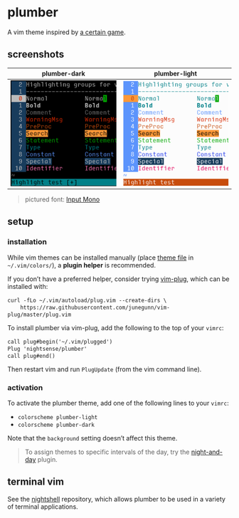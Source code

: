 <h1 id="plumber">plumber</h1>

<p>A vim theme inspired by <a href="http://ian-albert.com/games/super_mario_bros_maps/">a certain game</a>.</p>

<h2 id="screenshots">screenshots</h2>

<table>
  <thead>
    <tr>
      <th style="text-align: center">plumber-dark</th>
      <th style="text-align: center">plumber-light</th>
    </tr>
  </thead>
  <tbody>
    <tr>
      <td style="text-align: center"><img src="/img/screenshot-plumber-dark.png" alt="screenshot of the plumber-dark vim theme" width="288" /></td>
      <td style="text-align: center"><img src="/img/screenshot-plumber-light.png" alt="screenshot of the plumber-light vim theme" width="288" /></td>
    </tr>
  </tbody>
</table>

<blockquote>
  <p>pictured font: <a href="http://input.fontbureau.com/">Input Mono</a></p>
</blockquote>

<h2 id="setup">setup</h2>

<h3 id="installation">installation</h3>

<p>While vim themes can be installed manually (place <a href="https://github.com/nightsense/plumber/tree/master/colors">theme file</a> in <code class="highlighter-rouge">~/.vim/colors/</code>), a <strong>plugin helper</strong> is recommended.</p>

<p>If you don’t have a preferred helper, consider trying <a href="https://github.com/junegunn/vim-plug">vim-plug</a>, which can be installed with:</p>

<div class="highlighter-rouge"><pre class="highlight"><code>curl -fLo ~/.vim/autoload/plug.vim --create-dirs \
    https://raw.githubusercontent.com/junegunn/vim-plug/master/plug.vim
</code></pre>
</div>

<p>To install plumber via vim-plug, add the following to the top of your <code class="highlighter-rouge">vimrc</code>:</p>

<div class="highlighter-rouge"><pre class="highlight"><code>call plug#begin('~/.vim/plugged')
Plug 'nightsense/plumber'
call plug#end()
</code></pre>
</div>

<p>Then restart vim and run <code class="highlighter-rouge">PlugUpdate</code> (from the vim command line).</p>

<h3 id="activation">activation</h3>

<p>To activate the plumber theme, add one of the following lines to your <code class="highlighter-rouge">vimrc</code>:</p>

<ul>
  <li><code class="highlighter-rouge">colorscheme plumber-light</code></li>
  <li><code class="highlighter-rouge">colorscheme plumber-dark</code></li>
</ul>

<p>Note that the <code class="highlighter-rouge">background</code> setting doesn’t affect this theme.</p>

<blockquote>
  <p>To assign themes to specific intervals of the day, try the <a href="https://github.com/nightsense/night-and-day">night-and-day</a> plugin.</p>
</blockquote>

<h2 id="terminal-vim">terminal vim</h2>

<p>See the <a href="https://github.com/nightsense/nightshell">nightshell</a> repository, which allows plumber to be used in a variety of terminal applications.</p>
